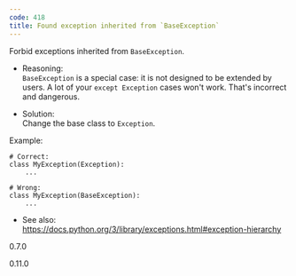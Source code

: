 ```yaml
---
code: 418
title: Found exception inherited from `BaseException`
---
```


Forbid exceptions inherited from `BaseException`.

  - Reasoning:  
    `BaseException` is a special case: it is not designed to be extended
    by users. A lot of your `except Exception` cases won't work. That's
    incorrect and dangerous.

  - Solution:  
    Change the base class to `Exception`.

Example:

    # Correct:
    class MyException(Exception):
        ...
    
    # Wrong:
    class MyException(BaseException):
        ...

  - See also:  
    <https://docs.python.org/3/library/exceptions.html#exception-hierarchy>

<div class="versionadded">

0.7.0

</div>

<div class="versionchanged">

0.11.0

</div>